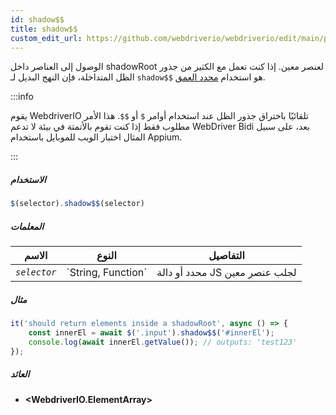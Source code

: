 ```yaml
---
id: shadow$$
title: shadow$$
custom_edit_url: https://github.com/webdriverio/webdriverio/edit/main/packages/webdriverio/src/commands/element/shadow$$.ts
---
```


الوصول إلى العناصر داخل shadowRoot لعنصر معين. إذا كنت تعمل مع الكثير من جذور الظل المتداخلة، فإن النهج البديل لـ `shadow$$` هو استخدام [محدد العمق](https://webdriver.io/docs/selectors#deep-selectors).

:::info

يقوم WebdriverIO تلقائيًا باختراق جذور الظل عند استخدام أوامر `$` أو `$$`.
هذا الأمر مطلوب فقط إذا كنت تقوم بالأتمتة في بيئة لا تدعم WebDriver Bidi بعد،
على سبيل المثال اختبار الويب للموبايل باستخدام Appium.

:::

##### الاستخدام

```js
$(selector).shadow$$(selector)
```

##### المعلمات

<table>
  <thead>
    <tr>
      <th>الاسم</th><th>النوع</th><th>التفاصيل</th>
    </tr>
  </thead>
  <tbody>
    <tr>
      <td><code><var>selector</var></code></td>
      <td>`String, Function`</td>
      <td>محدد أو دالة JS لجلب عنصر معين</td>
    </tr>
  </tbody>
</table>

##### مثال

```js title="shadow$$.js"
it('should return elements inside a shadowRoot', async () => {
    const innerEl = await $('.input').shadow$$('#innerEl');
    console.log(await innerEl.getValue()); // outputs: 'test123'
});
```

##### العائد

- **&lt;WebdriverIO.ElementArray&gt;**